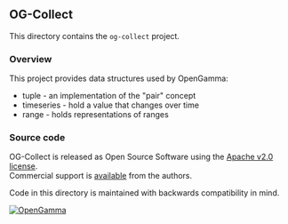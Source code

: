 OG-Collect
----------
This directory contains the `og-collect` project.

### Overview

This project provides data structures used by OpenGamma:

* tuple - an implementation of the "pair" concept
* timeseries - hold a value that changes over time
* range - holds representations of ranges


### Source code

OG-Collect is released as Open Source Software using the
[Apache v2.0 license](http://www.apache.org/licenses/LICENSE-2.0.html).  
Commercial support is [available](http://www.opengamma.com/) from the authors.

Code in this directory is maintained with backwards compatibility in mind.

[![OpenGamma](http://developers.opengamma.com/res/display/default/chrome/masthead_logo.png "OpenGamma")](http://developers.opengamma.com)
